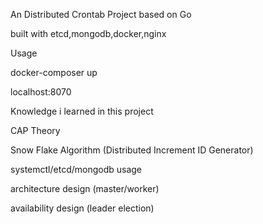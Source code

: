 An Distributed Crontab Project based on Go


built with etcd,mongodb,docker,nginx

Usage


docker-composer up


localhost:8070







Knowledge i learned in this project

CAP Theory

Snow Flake Algorithm (Distributed Increment ID Generator)

systemctl/etcd/mongodb usage

architecture design (master/worker)

availability design (leader election)